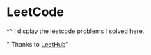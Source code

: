 # LeetCode
^^ I display the leetcode problems I solved here. 

" Thanks to [LeetHub](https://github.com/QasimWani/LeetHub)"
